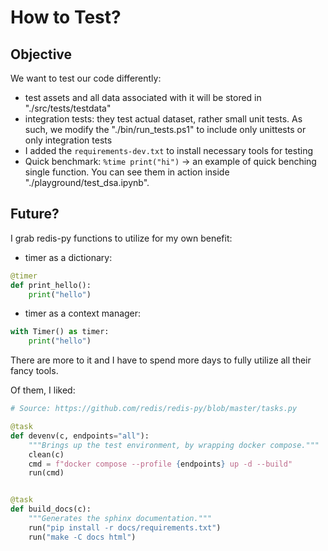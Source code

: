 # How to Test?

## Objective

We want to test our code differently:

- test assets and all data associated with it will be stored in "./src/tests/testdata"
- integration tests: they test actual dataset, rather small unit tests. As such, we modify the "./bin/run_tests.ps1" to include only unittests or only integration tests
- I added the `requirements-dev.txt` to install necessary tools for testing
- Quick benchmark: `%time print("hi")` -> an example of quick benching single function. You can see them in action inside "./playground/test_dsa.ipynb". 

## Future?

I grab redis-py functions to utilize for my own benefit:

- timer as a dictionary: 


```python
@timer
def print_hello():
    print("hello")
```

- timer as a context manager:

```python
with Timer() as timer:
    print("hello")
```

There are more to it and I have to spend more days to fully utilize all their fancy tools. 

Of them, I liked:

```python
# Source: https://github.com/redis/redis-py/blob/master/tasks.py

@task
def devenv(c, endpoints="all"):
    """Brings up the test environment, by wrapping docker compose."""
    clean(c)
    cmd = f"docker compose --profile {endpoints} up -d --build"
    run(cmd)


@task
def build_docs(c):
    """Generates the sphinx documentation."""
    run("pip install -r docs/requirements.txt")
    run("make -C docs html")
```